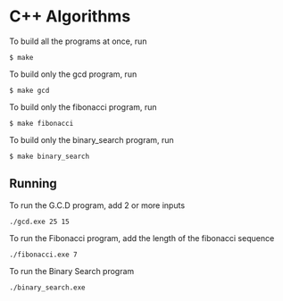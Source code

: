 # C++ Algorithms

To build all the programs at once, run
```
$ make
```

To build only the gcd program, run
```
$ make gcd
```

To build only the fibonacci program, run
```
$ make fibonacci
```

To build only the binary_search program, run
```
$ make binary_search
```

## Running
To run the G.C.D program, add 2 or more inputs
```
./gcd.exe 25 15
```

To run the Fibonacci program, add the length of the fibonacci sequence
```
./fibonacci.exe 7
```

To run the Binary Search program
```
./binary_search.exe
```
